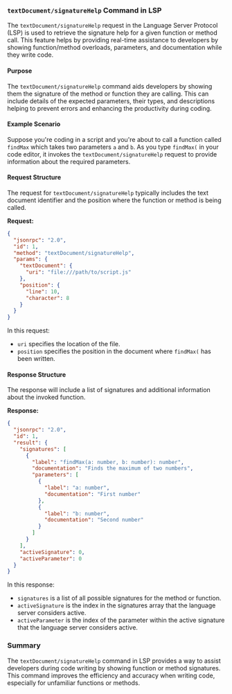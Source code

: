 ### `textDocument/signatureHelp` Command in LSP

The `textDocument/signatureHelp` request in the Language Server Protocol (LSP) is used to retrieve the signature help for a given function or method call. This feature helps by providing real-time assistance to developers by showing function/method overloads, parameters, and documentation while they write code.

#### Purpose

The `textDocument/signatureHelp` command aids developers by showing them the signature of the method or function they are calling. This can include details of the expected parameters, their types, and descriptions helping to prevent errors and enhancing the productivity during coding.

#### Example Scenario

Suppose you're coding in a script and you're about to call a function called `findMax` which takes two parameters `a` and `b`. As you type `findMax(` in your code editor, it invokes the `textDocument/signatureHelp` request to provide information about the required parameters.

#### Request Structure

The request for `textDocument/signatureHelp` typically includes the text document identifier and the position where the function or method is being called.

**Request:**

```json
{
  "jsonrpc": "2.0",
  "id": 1,
  "method": "textDocument/signatureHelp",
  "params": {
    "textDocument": {
      "uri": "file:///path/to/script.js"
    },
    "position": {
      "line": 10,
      "character": 8
    }
  }
}
```

In this request:
- `uri` specifies the location of the file.
- `position` specifies the position in the document where `findMax(` has been written.

#### Response Structure

The response will include a list of signatures and additional information about the invoked function.

**Response:**

```json
{
  "jsonrpc": "2.0",
  "id": 1,
  "result": {
    "signatures": [
      {
        "label": "findMax(a: number, b: number): number",
        "documentation": "Finds the maximum of two numbers",
        "parameters": [
          {
            "label": "a: number",
            "documentation": "First number"
          },
          {
            "label": "b: number",
            "documentation": "Second number"
          }
        ]
      }
    ],
    "activeSignature": 0,
    "activeParameter": 0
  }
}
```

In this response:
- `signatures` is a list of all possible signatures for the method or function.
- `activeSignature` is the index in the signatures array that the language server considers active.
- `activeParameter` is the index of the parameter within the active signature that the language server considers active.

### Summary

The `textDocument/signatureHelp` command in LSP provides a way to assist developers during code writing by showing function or method signatures. This command improves the efficiency and accuracy when writing code, especially for unfamiliar functions or methods.